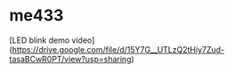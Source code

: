 # me433

[LED blink demo video] (https://drive.google.com/file/d/15Y7G__UTLzQ2tHiy7Zud-tasaBCwR0PT/view?usp=sharing)
